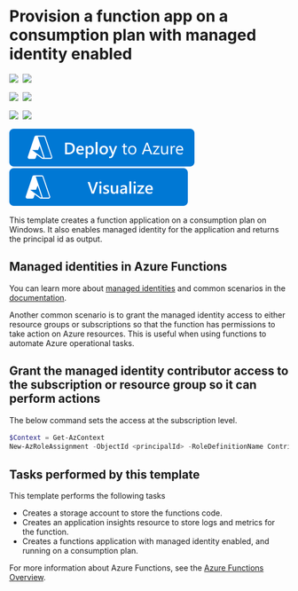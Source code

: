 # Provision a function app on a consumption plan with managed identity enabled

<IMG SRC="https://azurequickstartsservice.blob.core.windows.net/badges/101-functions-managed-identity/PublicLastTestDate.svg" />&nbsp;
<IMG SRC="https://azurequickstartsservice.blob.core.windows.net/badges/101-functions-managed-identity/PublicDeployment.svg" />&nbsp;

<IMG SRC="https://azurequickstartsservice.blob.core.windows.net/badges/101-functions-managed-identity/FairfaxLastTestDate.svg" />&nbsp;
<IMG SRC="https://azurequickstartsservice.blob.core.windows.net/badges/101-functions-managed-identity/FairfaxDeployment.svg" />&nbsp;

<IMG SRC="https://azurequickstartsservice.blob.core.windows.net/badges/101-functions-managed-identity/BestPracticeResult.svg" />&nbsp;
<IMG SRC="https://azurequickstartsservice.blob.core.windows.net/badges/101-functions-managed-identity/CredScanResult.svg" />&nbsp;

[![Deploy to Azure](https://raw.githubusercontent.com/Azure/azure-quickstart-templates/master/1-CONTRIBUTION-GUIDE/images/deploytoazure.svg)](https://portal.azure.com/#create/Microsoft.Template/uri/https%3A%2F%2Fraw.githubusercontent.com%2FAzure%2Fazure-quickstart-templates%2Fmaster%2F101-functions-managed-identity%2Fazuredeploy.json)
[![Visualize](https://raw.githubusercontent.com/Azure/azure-quickstart-templates/master/1-CONTRIBUTION-GUIDE/images/visualizebutton.svg)](http://armviz.io/#/?loadhttp://armviz.io/#/?load=https%3A%2F%2Fraw.githubusercontent.com%2Fazure%2Fazure-quickstart-templates%2Fmaster%2F101-functions-managed-identity%2Fazuredeploy.json)

This template creates a function application on a consumption plan on Windows. It also enables managed identity for the application and returns the principal id as output.

## Managed identities in Azure Functions

You can learn more about [managed identities](https://docs.microsoft.com/en-us/azure/app-service/overview-managed-identity) and common scenarios in the [documentation](https://docs.microsoft.com/en-us/azure/app-service/overview-managed-identity#obtaining-tokens-for-azure-resources).

Another common scenario is to grant the managed identity access to either resource groups or subscriptions so that the function has permissions to take action on Azure resources. This is useful when using functions to automate Azure operational tasks.

## Grant the managed identity contributor access to the subscription or resource group so it can perform actions

The below command sets the access at the subscription level.

```powershell
$Context = Get-AzContext
New-AzRoleAssignment -ObjectId <principalId> -RoleDefinitionName Contributor -Scope "/subscriptions/$($Context.Subscription)"
```

## Tasks performed by this template

This template performs the following tasks

* Creates a storage account to store the functions code.
* Creates an application insights resource to store logs and metrics for the function.
* Creates a functions application with managed identity enabled, and running on a consumption plan.

For more information about Azure Functions, see the [Azure Functions Overview](https://azure.microsoft.com/en-us/documentation/articles/functions-overview/).

